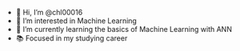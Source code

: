 - 👋 Hi, I’m @chl00016
- 👀 I’m interested in Machine Learning
- 🌱 I’m currently learning the basics of Machine Learning with ANN
- 📚 Focused in my studying career

<!---
chl00016/chl00016 is a ✨ special ✨ repository because its `README.md` (this file) appears on your GitHub profile.
You can click the Preview link to take a look at your changes.
--->
